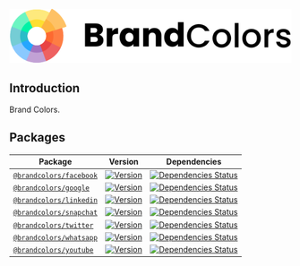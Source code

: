 <div align="center">

![Brand Colors](.github/logo.svg)

</div>

## Introduction

Brand Colors.

## Packages

| Package                                                                                            | Version                                                                                                                | Dependencies                                                                                                                                                                                      |
|----------------------------------------------------------------------------------------------------|------------------------------------------------------------------------------------------------------------------------|---------------------------------------------------------------------------------------------------------------------------------------------------------------------------------------------------|
| [`@brandcolors/facebook`](https://github.com/allegorylabs/brandcolors/blob/main/packages/facebook) | [![Version](https://flat.badgen.net/npm/v/@brandcolors/facebook)](https://www.npmjs.com/package/@brandcolors/facebook) | [![Dependencies Status](https://david-dm.org/allegorylabs/brandcolors/status.svg?style=flat-square&path=packages/facebook)](https://david-dm.org/allegorylabs/brandcolors?path=packages/facebook) |
| [`@brandcolors/google`](https://github.com/allegorylabs/brandcolors/blob/main/packages/google)     | [![Version](https://flat.badgen.net/npm/v/@brandcolors/google)](https://www.npmjs.com/package/@brandcolors/google)     | [![Dependencies Status](https://david-dm.org/allegorylabs/brandcolors/status.svg?style=flat-square&path=packages/google)](https://david-dm.org/allegorylabs/brandcolors?path=packages/google)     |
| [`@brandcolors/linkedin`](https://github.com/allegorylabs/brandcolors/blob/main/packages/linkedin) | [![Version](https://flat.badgen.net/npm/v/@brandcolors/linkedin)](https://www.npmjs.com/package/@brandcolors/linkedin) | [![Dependencies Status](https://david-dm.org/allegorylabs/brandcolors/status.svg?style=flat-square&path=packages/linkedin)](https://david-dm.org/allegorylabs/brandcolors?path=packages/linkedin) |
| [`@brandcolors/snapchat`](https://github.com/allegorylabs/brandcolors/blob/main/packages/snapchat) | [![Version](https://flat.badgen.net/npm/v/@brandcolors/snapchat)](https://www.npmjs.com/package/@brandcolors/snapchat) | [![Dependencies Status](https://david-dm.org/allegorylabs/brandcolors/status.svg?style=flat-square&path=packages/snapchat)](https://david-dm.org/allegorylabs/brandcolors?path=packages/snapchat) |
| [`@brandcolors/twitter`](https://github.com/allegorylabs/brandcolors/blob/main/packages/twitter)   | [![Version](https://flat.badgen.net/npm/v/@brandcolors/twitter)](https://www.npmjs.com/package/@brandcolors/twitter)   | [![Dependencies Status](https://david-dm.org/allegorylabs/brandcolors/status.svg?style=flat-square&path=packages/twitter)](https://david-dm.org/allegorylabs/brandcolors?path=packages/twitter)   |
| [`@brandcolors/whatsapp`](https://github.com/allegorylabs/brandcolors/blob/main/packages/whatsapp) | [![Version](https://flat.badgen.net/npm/v/@brandcolors/whatsapp)](https://www.npmjs.com/package/@brandcolors/whatsapp) | [![Dependencies Status](https://david-dm.org/allegorylabs/brandcolors/status.svg?style=flat-square&path=packages/whatsapp)](https://david-dm.org/allegorylabs/brandcolors?path=packages/whatsapp) |
| [`@brandcolors/youtube`](https://github.com/allegorylabs/brandcolors/blob/main/packages/youtube)   | [![Version](https://flat.badgen.net/npm/v/@brandcolors/youtube)](https://www.npmjs.com/package/@brandcolors/youtube)   | [![Dependencies Status](https://david-dm.org/allegorylabs/brandcolors/status.svg?style=flat-square&path=packages/youtube)](https://david-dm.org/allegorylabs/brandcolors?path=packages/youtube)   |
